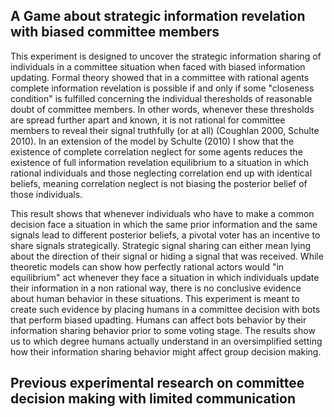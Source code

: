 ## A Game about strategic information revelation with biased committee members
This experiment is designed to uncover the strategic information sharing of individuals in a committee situation when faced with biased information updating. Formal theory showed that in a committee with rational agents complete information revelation is possible if and only if some "closeness condition" is fulfilled concerning the individual theresholds of reasonable doubt of committee members. In other words, whenever these thresholds are spread further apart and known, it is not rational for committee members to reveal their signal truthfully (or at all) (Coughlan 2000, Schulte 2010). In an extension of the model by Schulte (2010) I show that the existence of complete correlation neglect for some agents reduces the existence of full information revelation equilibrium to a situation in which rational individuals and those neglecting correlation end up with identical beliefs, meaning correlation neglect is not biasing the posterior belief of those individuals. 

This result shows that whenever individuals who have to make a common decision face a situation in which the same prior information and the same signals lead to different posterior beliefs, a pivotal voter has an incentive to share signals strategically. Strategic signal sharing can either mean lying about the direction of their signal or hiding a signal that was received. While theoretic models can show how perfectly rational actors would "in equilibrium" act whenever they face a situation in which individuals update their information in a non rational way, there is no conclusive evidence about human behavior in these situations. This experiment is meant to create such evidence by placing humans in a committee decision with bots that perform biased upadting. Humans can affect bots behavior by their information sharing behavior prior to some voting stage. The results show us to which degree humans actually understand in an oversimplified setting how their information sharing behavior might affect group decision making.

## Previous experimental research on committee decision making with limited communication
